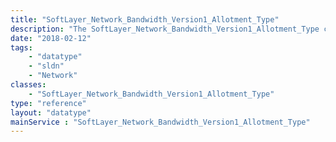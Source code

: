 ```yaml
---
title: "SoftLayer_Network_Bandwidth_Version1_Allotment_Type"
description: "The SoftLayer_Network_Bandwidth_Version1_Allotment_Type contains a description of the associated SoftLayer_Network_Bandwidth_Version1_Allotment object. "
date: "2018-02-12"
tags:
    - "datatype"
    - "sldn"
    - "Network"
classes:
    - "SoftLayer_Network_Bandwidth_Version1_Allotment_Type"
type: "reference"
layout: "datatype"
mainService : "SoftLayer_Network_Bandwidth_Version1_Allotment_Type"
---
```

